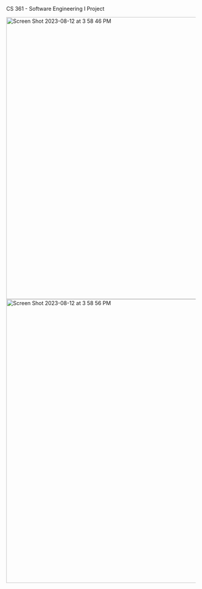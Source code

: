 CS 361 - Software Engineering I Project

<img width="750" alt="Screen Shot 2023-08-12 at 3 58 46 PM" src="https://github.com/gruezop/CS361Portfolio/assets/91290756/eb8257af-d2e4-4c41-ad23-8fb95a680170">
<img width="755" alt="Screen Shot 2023-08-12 at 3 58 56 PM" src="https://github.com/gruezop/CS361Portfolio/assets/91290756/25843220-56c6-4571-b1c7-17c7e57d7bc4">
